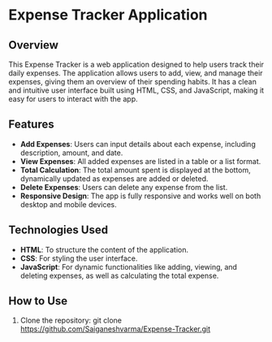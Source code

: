 # Expense Tracker Application

## Overview
This Expense Tracker is a web application designed to help users track their daily expenses. The application allows users to add, view, and manage their expenses, giving them an overview of their spending habits. It has a clean and intuitive user interface built using HTML, CSS, and JavaScript, making it easy for users to interact with the app.

## Features
- **Add Expenses**: Users can input details about each expense, including description, amount, and date.
- **View Expenses**: All added expenses are listed in a table or a list format.
- **Total Calculation**: The total amount spent is displayed at the bottom, dynamically updated as expenses are added or deleted.
- **Delete Expenses**: Users can delete any expense from the list.
- **Responsive Design**: The app is fully responsive and works well on both desktop and mobile devices.

## Technologies Used
- **HTML**: To structure the content of the application.
- **CSS**: For styling the user interface.
- **JavaScript**: For dynamic functionalities like adding, viewing, and deleting expenses, as well as calculating the total expense.

## How to Use
1. Clone the repository:
   git clone https://github.com/Saiganeshvarma/Expense-Tracker.git
